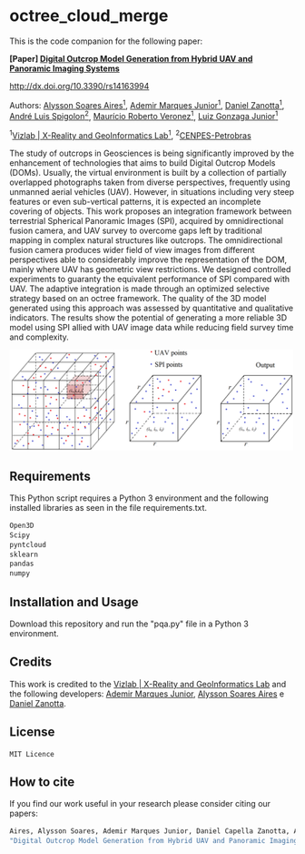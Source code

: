 # octree_cloud_merge

This is the code companion for the following paper:

**[Paper] [Digital Outcrop Model Generation from Hybrid UAV and Panoramic Imaging Systems](http://dx.doi.org/10.3390/rs14163994)**

http://dx.doi.org/10.3390/rs14163994


Authors:
  [Alysson Soares Aires<sup>1</sup>](https://www.researchgate.net/profile/Alysson-Soares-Aires),
  [Ademir Marques Junior<sup>1</sup>](https://www.researchgate.net/profile/Ademir_Junior),
  [Daniel Zanotta<sup>1</sup>](https://www.researchgate.net/profile/Daniel_Zanotta),
  [André Luis Spigolon<sup>2</sup>](https://www.researchgate.net/profile/Ald-Spigolon),
  [Maurício Roberto Veronez<sup>1</sup>](https://www.researchgate.net/profile/Mauricio_Veronez),
  [Luiz Gonzaga Junior<sup>1</sup>](https://www.researchgate.net/profile/Luiz_Gonzaga_da_Silveira_Jr)
 
<sup>1</sup>[Vizlab | X-Reality and GeoInformatics Lab<sup>1</sup>](http://vizlab.unisinos.br/), 
<sup>2</sup>[CENPES-Petrobras](https://petrobras.com.br/en/our-activities/technology-innovation/)  

The study of outcrops in Geosciences is being significantly improved by the enhancement of technologies that aims to build Digital Outcrop Models (DOMs). Usually, the virtual environment is built by a collection of partially overlapped photographs taken from diverse perspectives, frequently using unmanned aerial vehicles (UAV). However, in situations including very steep features or even sub-vertical patterns, it is expected an incomplete covering of objects. This work proposes an integration framework between terrestrial Spherical Panoramic Images (SPI), acquired by omnidirectional fusion camera, and UAV survey to overcome gaps left by traditional mapping in complex natural structures like outcrops. The omnidirectional fusion camera produces wider field of view images from different perspectives able to considerably improve the representation of the DOM, mainly where UAV has geometric view restrictions. We designed controlled experiments to guaranty the equivalent performance of SPI compared with UAV. The adaptive integration is made through an optimized selective strategy based on an octree framework. The quality of the 3D model generated using this approach was assessed by quantitative and qualitative indicators. The results show the potential of generating a more reliable 3D model using SPI allied with UAV image data while reducing field survey time and complexity.


<img src="https://github.com/ademirmarquesjunior/octree_cloud_merge/blob/main/octree_structure.png" width="500" alt="Segmented image">


## Requirements

This Python script requires a Python 3 environment and the following installed libraries as seen in the file requirements.txt.

```bash
Open3D
Scipy
pyntcloud
sklearn
pandas
numpy
```



## Installation and Usage

Download this repository and run the "pqa.py" file in a Python 3 environment.



## Credits	
This work is credited to the [Vizlab | X-Reality and GeoInformatics Lab](http://vizlab.unisinos.br/) and the following developers:	[Ademir Marques Junior](https://www.researchgate.net/profile/Ademir_Junior), [Alysson Soares Aires](https://www.researchgate.net/profile/Alysson-Soares-Aires) e [Daniel Zanotta](https://www.researchgate.net/profile/Daniel_Zanotta).

## License

    MIT Licence

## How to cite

If you find our work useful in your research please consider citing our papers:

```bash
Aires, Alysson Soares, Ademir Marques Junior, Daniel Capella Zanotta, André Luiz Durante Spigolon, Mauricio Roberto Veronez, and Luiz Gonzaga Jr. 2022.
"Digital Outcrop Model Generation from Hybrid UAV and Panoramic Imaging Systems" Remote Sensing 14, no. 16: 3994. https://doi.org/10.3390/rs14163994
```
